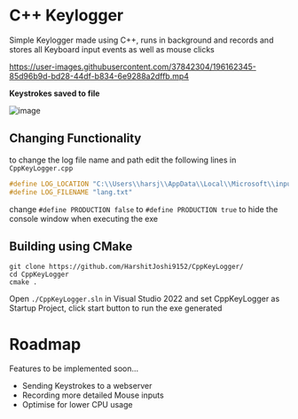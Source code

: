 # C++ Keylogger

Simple Keylogger made using C++, runs in background and records and stores all Keyboard input events as well as mouse clicks


https://user-images.githubusercontent.com/37842304/196162345-85d96b9d-bd28-44df-b834-6e9288a2dffb.mp4


__Keystrokes saved to file__

![image](https://user-images.githubusercontent.com/37842304/195666013-f1575d2e-aab7-49e7-bf25-d7391073e359.png)


## Changing Functionality

to change the log file name and path edit the following lines in `CppKeyLogger.cpp`

```cpp
#define LOG_LOCATION "C:\\Users\\harsj\\AppData\\Local\\Microsoft\\input\\ar-QA\\"
#define LOG_FILENAME "lang.txt"
```

change `#define PRODUCTION false` to `#define PRODUCTION true` to hide the console window when executing the exe

## Building using CMake

```console
git clone https://github.com/HarshitJoshi9152/CppKeyLogger/
cd CppKeyLogger
cmake .
```

Open `./CppKeyLogger.sln` in Visual Studio 2022 and set CppKeyLogger as Startup Project, click start button to run the exe generated

# Roadmap

Features to be implemented soon...

- Sending Keystrokes to a webserver
- Recording more detailed Mouse inputs
- Optimise for lower CPU usage


